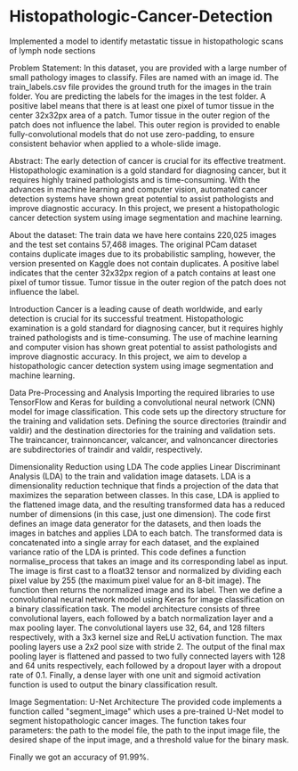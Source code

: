 # Histopathologic-Cancer-Detection
Implemented a model to identify metastatic tissue in histopathologic scans of lymph node sections


Problem Statement: In this dataset, you are provided with a large
number of small pathology images to classify. Files are named with an
image id. The train_labels.csv file provides the ground truth for the
images in the train folder. You are predicting the labels for the images in
the test folder. A positive label means that there is at least one pixel of
tumor tissue in the center 32x32px area of a patch. Tumor tissue in the
outer region of the patch does not influence the label. This outer region is
provided to enable fully-convolutional models that do not use
zero-padding, to ensure consistent behavior when applied to a
whole-slide image.

Abstract:
The early detection of cancer is crucial for its effective treatment.
Histopathologic examination is a gold standard for diagnosing cancer,
but it requires highly trained pathologists and is time-consuming. With the
advances in machine learning and computer vision, automated cancer
detection systems have shown great potential to assist pathologists and
improve diagnostic accuracy. In this project, we present a histopathologic
cancer detection system using image segmentation and machine
learning.

About the dataset:
The train data we have here contains 220,025 images and the test set
contains 57,468 images. The original PCam dataset contains duplicate
images due to its probabilistic sampling, however, the version presented
on Kaggle does not contain duplicates. A positive label indicates that the
center 32x32px region of a patch contains at least one pixel of tumor
tissue. Tumor tissue in the outer region of the patch does not influence the
label.

Introduction
Cancer is a leading cause of death worldwide, and early detection is
crucial for its successful treatment. Histopathologic examination is a gold
standard for diagnosing cancer, but it requires highly trained pathologists
and is time-consuming. The use of machine learning and computer vision
has shown great potential to assist pathologists and improve diagnostic
accuracy. In this project, we aim to develop a histopathologic cancer
detection system using image segmentation and machine learning.

Data Pre-Processing and Analysis
Importing the required libraries to use TensorFlow and Keras for building
a convolutional neural network (CNN) model for image classification.
This code sets up the directory structure for the training and validation
sets. Defining the source directories (traindir and valdir) and the
destination directories for the training and validation sets. The
traincancer, trainnoncancer, valcancer, and valnoncancer directories are
subdirectories of traindir and valdir, respectively. 

Dimensionality Reduction using LDA
The code applies Linear Discriminant Analysis (LDA) to the train and
validation image datasets. LDA is a dimensionality reduction technique
that finds a projection of the data that maximizes the separation between
classes.
In this case, LDA is applied to the flattened image data, and the resulting
transformed data has a reduced number of dimensions (in this case, just
one dimension). The code first defines an image data generator for the
datasets, and then loads the images in batches and applies LDA to each
batch. The transformed data is concatenated into a single array for each
dataset, and the explained variance ratio of the LDA is printed.
This code defines a function normalise_process that takes an image and
its corresponding label as input. The image is first cast to a float32 tensor
and normalized by dividing each pixel value by 255 (the maximum pixel
value for an 8-bit image). The function then returns the normalized image
and its label.
Then we define a convolutional neural network model using Keras for
image classification on a binary classification task.
The model architecture consists of three convolutional layers, each
followed by a batch normalization layer and a max pooling layer. The
convolutional layers use 32, 64, and 128 filters respectively, with a 3x3
kernel size and ReLU activation function. The max pooling layers use a
2x2 pool size with stride 2.
The output of the final max pooling layer is flattened and passed to two
fully connected layers with 128 and 64 units respectively, each followed by
a dropout layer with a dropout rate of 0.1. Finally, a dense layer with one
unit and sigmoid activation function is used to output the binary
classification result.

Image Segmentation: U-Net Architecture
The provided code implements a function called "segment_image" which
uses a pre-trained U-Net model to segment histopathologic cancer
images. The function takes four parameters: the path to the model file,
the path to the input image file, the desired shape of the input image, and
a threshold value for the binary mask.

Finally we got an accuracy of 91.99%.

